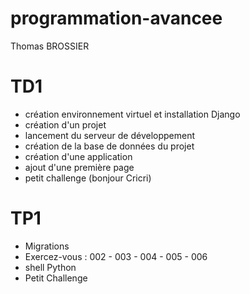 # programmation-avancee
Thomas BROSSIER

# TD1
- création environnement virtuel et installation Django
- création d'un projet
- lancement du serveur de développement
- création de la base de données du projet
- création d'une application
- ajout d'une première page
- petit challenge (bonjour Cricri)

# TP1
- Migrations
- Exercez-vous : 002 - 003 - 004 - 005 - 006
- shell Python
- Petit Challenge